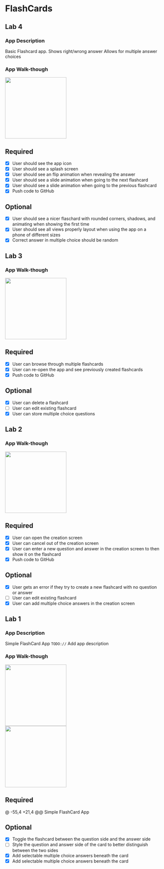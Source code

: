 # FlashCards

## Lab 4

### App Description
Basic Flashcard app.
Shows right/wrong answer
Allows for multiple answer choices

### App Walk-though

<img src="https://i.imgur.com/BbAMqf6.gifv" width=200><br>


## Required
- [x] User should see the app icon 
- [x] User should see a splash screen
- [x] User should see an flip animation when revealing the answer
- [x] User should see a slide animation when going to the next flashcard
- [x] User should see a slide animation when going to the previous flashcard
- [x] Push code to GitHub
## Optional
- [x] User should see a nicer flaschard with rounded corners, shadows, and animating when showing the first time
- [x] User should see all views properly layout when using the app on a phone of different sizes
- [x] Correct answer in multiple choice should be random

## Lab 3

### App Walk-though

<img src="https://i.imgur.com/8X9r2H2.gif" width=200><br>


## Required
- [x] User can browse through multiple flashcards
- [x] User can re-open the app and see previously created flashcards
- [x] Push code to GitHub
## Optional
- [x] User can delete a flashcard
- [ ] User can edit existing flashcard
- [x] User can store multiple choice questions

## Lab 2
### App Walk-though

<img src="https://i.imgur.com/xeZ60fU.gif" width=200><br>


## Required
- [x] User can open the creation screen
- [x] User can cancel out of the creation screen
- [x] User can enter a new question and answer in the creation screen to then show it on the flashcard
- [x] Push code to GitHub
## Optional
- [x] User gets an error if they try to create a new flashcard with no question or answer
- [ ] User can edit existing flashcard
- [x] User can add multiple choice answers in the creation screen

## Lab 1

### App Description
Simple FlashCard App
`TODO://` Add app description

### App Walk-though


<img src="https://i.imgur.com/0yQesRJ.gif" width=200><br>
<img src="https://imgur.com/0yQesRJE" width=200><br>


## Required
@ -55,4 +21,4 @@ Simple FlashCard App
## Optional
- [x] Toggle the flashcard between the question side and the answer side
- [ ] Style the question and answer side of the card to better distinguish between the two sides
- [x] Add selectable multiple choice answers beneath the card
- [x] Add selectable multiple choice answers beneath the card
